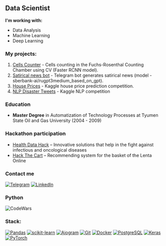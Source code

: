 ## Data Scientist
**I'm working with:**
 - Data Analysis
 - Machine Learning
 - Deep Learning

### My projects:
1. [Cells Counter](https://github.com/MaratKadyrov/Cells_counter) - Cells counting in the Fuchs-Rosenthal Counting Chamber using CV (Faster RCNN model).
2. [Satirical news bot](https://github.com/MaratKadyrov/satirical_news_bot) - Telegram bot generates satirical news (model - sberbank-ai/rugpt3medium_based_on_gpt).
3. [House Prices](https://github.com/MaratKadyrov/House_prices) - Kaggle house price prediction competition.
4. [NLP Disaster Tweets](https://github.com/MaratKadyrov/Natural_Language_Processing_with_Disaster_Tweets) - Kaggle NLP competition


### Education 
- **Master Degree** in Automatization of Technology Processes at Tyumen State Oil and Gas University (2004 - 2009)


### Hackathon participation 
- [Health Data Hack](https://github.com/MaratKadyrov/MaratKadyrov/blob/main/Health%20Data%20Hack.pdf) – Innovative solutions that help in the fight against infectious and oncological diseases
- [Hack The Cart](https://github.com/MaratKadyrov/MaratKadyrov/blob/main/HackTheCart.pdf) – Recommending system for the basket of the Lenta Online


### Contact me 
[![Telegram](https://img.shields.io/badge/Telegram-2CA5E0?style=for-the-badge&logo=telegram&logoColor=white)](https://t.me/Marat_Kad)
[![LinkedIn](https://img.shields.io/badge/linkedin-%230077B5.svg?style=for-the-badge&logo=linkedin&logoColor=white)](https://www.linkedin.com/in/marat-kadyrov/)

### Python 
![CodeWars](https://www.codewars.com/users/Marat%20K/badges/large)

### Stack:
[![Pandas](https://img.shields.io/badge/pandas-%23150458.svg?style=for-the-badge&logo=pandas&logoColor=white)](https://pandas.pydata.org)
[![scikit-learn](https://img.shields.io/badge/scikit--learn-%23F7931E.svg?style=for-the-badge&logo=scikit-learn&logoColor=white)](https://scikit-learn.org/)
[![Aiogram](https://img.shields.io/badge/Aiogram-2CA5E0?style=for-the-badge&logo=telegram&logoColor=white)](https://docs.aiogram.dev/)
[![Git](https://img.shields.io/badge/git-%23F05033.svg?style=for-the-badge&logo=git&logoColor=white)](https://git-scm.com)
[![Docker](https://img.shields.io/badge/docker-%230db7ed.svg?style=for-the-badge&logo=docker&logoColor=white)](https://www.docker.com)
[![PostgreSQL](https://img.shields.io/badge/postgresql-%23316192.svg?style=for-the-badge&logo=postgresql&logoColor=white)](https://www.postgresql.org)
[![Keras](https://img.shields.io/badge/Keras-%23D00000.svg?style=for-the-badge&logo=Keras&logoColor=white)](https://keras.io)
[![PyTorch](https://img.shields.io/badge/pytorch-%23D00000.svg?style=for-the-badge&logo=pytorch&logoColor=white)](https://pytorch.org/)
